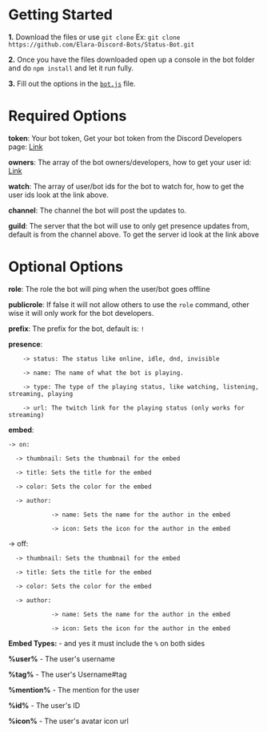 Getting Started
=========================

**1.** Download the files or use `git clone` 
Ex: `git clone https://github.com/Elara-Discord-Bots/Status-Bot.git`

**2.** Once you have the files downloaded open up a console in the bot folder and do `npm install` and let it run fully.

**3.** Fill out the options in the [`bot.js`](https://github.com/Elara-Discord-Bots/Status-Bot/blob/master/bot.js) file.

**Required Options**
========================


**token**: Your bot token, Get your bot token from the Discord Developers page: [Link](https://discordapp.com/developers/applications/me)

**owners**: The array of the bot owners/developers, how to get your user id: [Link](https://support.discordapp.com/hc/en-us/articles/206346498-Where-can-I-find-my-User-Server-Message-ID-)

**watch**: The array of user/bot ids for the bot to watch for, how to get the user ids look at the link above.

**channel**: The channel the bot will post the updates to.

**guild**: The server that the bot will use to only get presence updates from, default is from the channel above. To get the server id look at the link above


**Optional Options**
========================


**role**: The role the bot will ping when the user/bot goes offline

**publicrole**: If false it will not allow others to use the `role` command, other wise it will only work for the bot developers.

**prefix**: The prefix for the bot, default is: `!`

**presence**: 
        
        -> status: The status like online, idle, dnd, invisible
        
        -> name: The name of what the bot is playing.
        
        -> type: The type of the playing status, like watching, listening, streaming, playing
        
        -> url: The twitch link for the playing status (only works for streaming)
        

**embed**:
    
    -> on: 
     
      -> thumbnail: Sets the thumbnail for the embed
      
      -> title: Sets the title for the embed
      
      -> color: Sets the color for the embed
      
      -> author:
                
                -> name: Sets the name for the author in the embed
                
                -> icon: Sets the icon for the author in the embed

 
 -> off: 
      
      -> thumbnail: Sets the thumbnail for the embed
      
      -> title: Sets the title for the embed
      
      -> color: Sets the color for the embed
      
      -> author:
                
                -> name: Sets the name for the author in the embed
                
                -> icon: Sets the icon for the author in the embed


**Embed Types:** - and yes it must include the `%` on both sides

**%user%** - The user's username

**%tag%** - The user's Username#tag

**%mention%** - The mention for the user

**%id%** - The user's ID

**%icon%** - The user's avatar icon url
